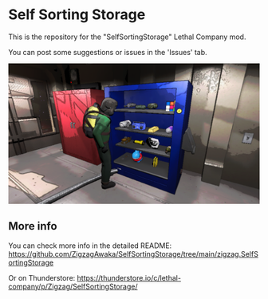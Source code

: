 # Self Sorting Storage

This is the repository for the "SelfSortingStorage" Lethal Company mod.

You can post some suggestions or issues in the 'Issues' tab.

![Preview](https://raw.githubusercontent.com/ZigzagAwaka/SelfSortingStorage/main/Images/SSS_Preview1.PNG)

## More info
You can check more info in the detailed README: https://github.com/ZigzagAwaka/SelfSortingStorage/tree/main/zigzag.SelfSortingStorage

Or on Thunderstore: https://thunderstore.io/c/lethal-company/p/Zigzag/SelfSortingStorage/

